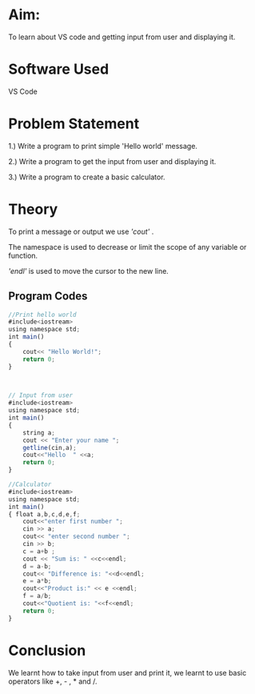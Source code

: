 # Aim:
To learn about VS code and getting input from user and displaying it.

# Software Used
VS Code

# Problem Statement
 1.) Write a program to print simple 'Hello world' message.

 2.) Write a program to get the  input from user and displaying it.
 
 3.) Write a program to create a basic calculator.

 # Theory
To print a message or output we use _'cout'_ .

The namespace is used to decrease or limit the scope of any variable or function.
 
 _'endl'_ is used to move the cursor to the new line.


## Program Codes


```javascript
//Print hello world
#include<iostream>
using namespace std;
int main()
{
    cout<< "Hello World!";
    return 0;
}


 
// Input from user
#include<iostream>
using namespace std;
int main()
{
    string a;
    cout << "Enter your name ";
    getline(cin,a);
    cout<<"Hello  " <<a;
    return 0;
}

//Calculator 
#include<iostream>
using namespace std;
int main()
{ float a,b,c,d,e,f;
    cout<<"enter first number ";
    cin >> a;
    cout<< "enter second number ";
    cin >> b;
    c = a+b ;
    cout << "Sum is: " <<c<<endl;
    d = a-b;
    cout<< "Difference is: "<<d<<endl;
    e = a*b;
    cout<<"Product is:" << e <<endl;
    f = a/b;
    cout<<"Quotient is: "<<f<<endl;
    return 0;
}
```

# Conclusion
We learnt how to take input from user and print it, we learnt to use basic operators like +, - , * and /.
